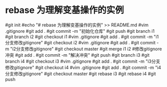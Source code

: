 # rebase 为理解变基操作的实例
#git init
#echo "# rebase 为理解变基操作的实例" >> README.md
#vim .gitignore
#git add .
#git commit -m "初始化仓库"
#git push
#git branch i1
#git branch i2
#git checkout i1
#vim .gitignore
#git add .
#git commit -m "i1分支修改gitignore"
#git checkout i2
#vim .gitignore
#git add .
#git commit -m "i2分支修改gitignore"
#git checkout master
#git merge i1 i2
#修改gitignore冲突
#git add .
#git commit -m "解决冲突"
#git push
#git branch i3
#git branch i4
#git checkout i3
#vim .gitignore
#git add .
#git commit -m "i3分支修改gitignore"
#git checkout i4
#vim .gitignore
#git add .
#git commit -m "i4分支修改gitignore"
#git checkout master
#git rebase i3
#git rebase i4
#git push